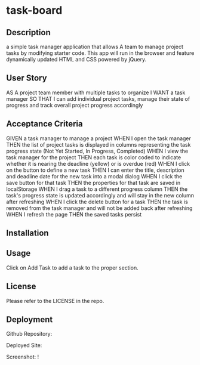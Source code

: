 # task-board

## Description
a simple task manager application that allows A team to manage project tasks by modifying starter code. This app will run in the browser and feature dynamically updated HTML and CSS powered by jQuery.

## User Story

AS A project team member with multiple tasks to organize
I WANT a task manager 
SO THAT I can add individual project tasks, manage their state of progress and track overall project progress accordingly

## Acceptance Criteria

GIVEN a task manager to manage a project
WHEN I open the task manager
THEN the list of project tasks is displayed in columns representing the task progress state (Not Yet Started, In Progress, Completed)
WHEN I view the task manager for the project
THEN each task is color coded to indicate whether it is nearing the deadline (yellow) or is overdue (red)
WHEN I click on the button to define a new task
THEN I can enter the title, description and deadline date for the new task into a modal dialog
WHEN I click the save button for that task
THEN the properties for that task are saved in localStorage
WHEN I drag a task to a different progress column
THEN the task's progress state is updated accordingly and will stay in the new column after refreshing
WHEN I click the delete button for a task
THEN the task is removed from the task manager and will not be added back after refreshing
WHEN I refresh the page
THEN the saved tasks persist


## Installation

## Usage

Click on Add Task to add a task to the proper section. 

## License

Please refer to the LICENSE in the repo. 

## Deployment 

Github Repository: 

Deployed Site: 

Screenshot: !